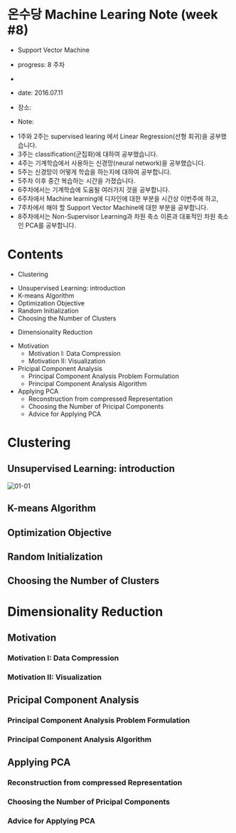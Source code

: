 # 온수당 Machine Learing Note (week #8)
* Support Vector Machine
* progress: 8 주차
*
* date: 2016.07.11
* 장소: 

* Note:
 - 1주와 2주는 supervised learing 에서 Linear Regression(선형 회귀)을 공부했습니다.
 - 3주는 classification(군집화)에 대하여 공부했습니다.
 - 4주는 기계학습에서 사용하는 신경망(neural network)을 공부했습니다.
 - 5주는 신경망이 어떻게 학습을 하는지에 대하여 공부합니다.
 - 5주차 이후 중간 복습하는 시간을 가졌습니다. 
 - 6주차에서는 기계학습에 도움될 여러가지 것을 공부합니다. 
 - 6주차에서 Machine learning에 디자인에 대한 부분을 시간상 이번주에 하고,
 - 7주차에서 해야 할 Support Vector Machine에 대한 부분을 공부합니다.
 - 8주차에서는 Non-Supervisor Learning과 차원 축소 이론과 대표적인 차원 축소인 PCA를 공부합니다. 

# Contents
* Clustering
 - Unsupervised Learning: introduction
 - K-means Algorithm
 - Optimization Objective
 - Random Initialization
 - Choosing the Number of Clusters

* Dimensionality Reduction
 - Motivation
   - Motivation I: Data Compression
   - Motivation II: Visualization
 - Pricipal Component Analysis
   - Principal Component Analysis Problem Formulation
   - Principal Component Analysis Algorithm
 - Applying PCA
   - Reconstruction from compressed Representation
   - Choosing the Number of Pricipal Components
   - Advice for Applying PCA
# Clustering

## Unsupervised Learning: introduction
![01-01](https://github.com/hephaex/ML_class/blob/master/week8/week8_01_Clust_01.png)

## K-means Algorithm
## Optimization Objective
## Random Initialization
## Choosing the Number of Clusters

# Dimensionality Reduction
## Motivation

### Motivation I: Data Compression
### Motivation II: Visualization

## Pricipal Component Analysis
### Principal Component Analysis Problem Formulation
### Principal Component Analysis Algorithm

## Applying PCA
### Reconstruction from compressed Representation
### Choosing the Number of Pricipal Components
### Advice for Applying PCA





